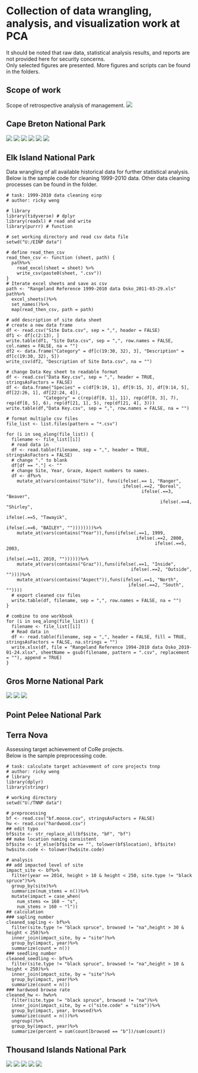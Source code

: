 # Collection of data wrangling, analysis, and visualization work at PCA
It should be noted that raw data, statistical analysis results, and reports are not provided here for security concerns.    
Only selected figures are presented. More figures and scripts can be found in the folders.
## Scope of work
Scope of retrospective analysis of management.
![](https://github.com/RickWeng/pca-collection/blob/master/scope/figures/scopeofreview.png)
## Cape Breton National Park

![](https://github.com/RickWeng/pca-collection/blob/master/cbhnp/figures/browse-CI.png)
![](https://github.com/RickWeng/pca-collection/blob/master/cbhnp/figures/histogram-browse.png)
![](https://github.com/RickWeng/pca-collection/blob/master/cbhnp/figures/growth-WS.png)
![](https://github.com/RickWeng/pca-collection/blob/master/cbhnp/figures/Box-difference-WS.png)
![](https://github.com/RickWeng/pca-collection/blob/master/cbhnp/figures/difference-WS.png)
![](https://github.com/RickWeng/pca-collection/blob/master/cbhnp/figures/survival-species.png)
## Elk Island National Park
Data wrangling of all available historical data for further statistical analysis.   
Below is the sample code for cleaning 1999-2010 data. Other data cleaning processes can be found in the folder.
```
# task: 1999-2010 data cleaning einp
# author: ricky weng

# library
library(tidyverse) # dplyr
library(readxl) # read and write
library(purrr) # function

# set working directory and read csv data file 
setwd("U:/EINP data")

# define read_then_csv
read_then_csv <- function (sheet, path) {
  path%>%
    read_excel(sheet = sheet) %>% 
    write_csv(paste0(sheet, ".csv"))
}
# Iterate excel sheets and save as csv
path <- "Rangeland Reference 1999-2010 data Osko_2011-03-29.xls"
path%>%
  excel_sheets()%>%
  set_names()%>% 
  map(read_then_csv, path = path)

# add description of site data sheet
# create a new data frame 
df <- read.csv("Site Data.csv", sep = ",", header = FALSE)
df1 <- df[c(2:13), ]
write.table(df1, "Site Data.csv", sep = ",", row.names = FALSE, col.names = FALSE, na = "")
df2 <- data.frame("Category" = df[c(19:30, 32), 3], "Description" = df[c(19:30, 32), 5])
write_csv(df2, "Description of Site Data.csv", na = "")

# change Data Key sheet to readable format
df <- read.csv("Data Key.csv", sep = ",", header = TRUE, stringsAsFactors = FALSE)
df <- data.frame("Species" = c(df[9:19, 1], df[9:15, 3], df[9:14, 5], df[22:26, 1], df[22:24, 4]),
              "Category" = c(rep(df[8, 1], 11), rep(df[8, 3], 7), rep(df[8, 5], 6), rep(df[21, 1], 5), rep(df[21, 4], 3)))
write.table(df,"Data Key.csv", sep = ",", row.names = FALSE, na = "")

# format multiple csv files
file_list <- list.files(pattern = "*.csv")

for (i in seq_along(file_list)) {
  filename <- file_list[[i]]
  # read data in
  df <- read.table(filename, sep = ",", header = TRUE, stringsAsFactors = FALSE)
  # change "." to blank
  df[df == "."] <- ""
  # change Site, Year, Graze, Aspect numbers to names.
  df <- df%>%
    mutate_at(vars(contains("Site")), funs(ifelse(.== 1, "Ranger",
                                            ifelse(.==2, "Boreal",
                                                   ifelse(.==3, "Beaver",
                                                          ifelse(.==4, "Shirley",
                                                                 ifelse(.==5, "Tawayik",
                                                                        ifelse(.==6, "BAILEY", ""))))))))%>%
    mutate_at(vars(contains("Year")),funs(ifelse(.==1, 1999,
                                                 ifelse(.==2, 2000,
                                                        ifelse(.==5, 2003,
                                                               ifelse(.==11, 2010, ""))))))%>%
    mutate_at(vars(contains("Graz")),funs(ifelse(.==1, "Inside",
                                               ifelse(.==2, "Outside", ""))))%>%
    mutate_at(vars(contains("Aspect")),funs(ifelse(.==1, "North",
                                              ifelse(.==2, "South", ""))))
  # export cleaned csv files  
  write.table(df, filename, sep = ",", row.names = FALSE, na = "")
}  

# combine to one workbook
for (i in seq_along(file_list)) {
  filename <- file_list[[i]]
  # Read data in
  df <- read.table(filename, sep = ",", header = FALSE, fill = TRUE, stringsAsFactors = FALSE, na.strings = "")
  write.xlsx(df, file = "Rangeland Reference 1994-2010 data Osko_2019-01-24.xlsx", sheetName = gsub(filename, pattern = ".csv", replacement = ""), append = TRUE)
}
```
## Gros Morne National Park

![](https://github.com/RickWeng/pca-collection/blob/master/gmnp/figures/gmnp-moosepop.png)
![](https://github.com/RickWeng/pca-collection/blob/master/gmnp/figures/gmnp-woody-browse.png)
![](https://github.com/RickWeng/pca-collection/blob/master/gmnp/figures/gmnp-woody-growth.png)
## Point Pelee National Park


## Terra Nova
Assessing target achievement of CoRe projects.    
Below is the sample preprocessing code.
```
# task: calculate target achievement of core projects tnnp
# author: ricky weng
# library
library(dplyr)
library(stringr)

# working directory
setwd("U:/TNNP data")

# preprocessing
bf <- read.csv("bf.moose.csv", stringsAsFactors = FALSE)
hw <- read.csv("hardwood.csv")
## edit typo
bf$site <- str_replace_all(bf$site, "bF", "bf")
## make location naming consistent
bf$site <- if_else(bf$site == "", tolower(bf$location), bf$site)
hw$site.code <- tolower(hw$site.code)

# analysis
## add impacted level of site
impact_site <- bf%>%
  filter(year == 2014, height > 10 & height < 250, site.type != "black spruce")%>%
  group_by(site)%>%
  summarize(num_stems = n())%>%
  mutate(impact = case_when(
    num_stems <= 160 ~ "s",
    num_stems > 160 ~ "l"))
## calculation
### sapling number
cleaned_sapling <- bf%>%
  filter(site.type != "black spruce", browsed != "na",height > 30 & height < 250)%>%
  inner_join(impact_site, by = "site")%>%
  group_by(impact, year)%>%
  summarize(count = n())
### seedling number
cleaned_seedling <- bf%>%
  filter(site.type != "black spruce", browsed != "na",height > 10 & height < 250)%>%
  inner_join(impact_site, by = "site")%>%
  group_by(impact, year)%>%
  summarize(count = n())
### hardwood browse rate
cleaned_hw <- hw%>%
  filter(site.type != "black spruce", browsed != "na")%>%
  inner_join(impact_site, by = c("site.code" = "site"))%>%
  group_by(impact, year, browsed)%>%
  summarize(count = n())%>%
  ungroup()%>%
  group_by(impact, year)%>%
  summarize(percent = sum(count[browsed == "b"])/sum(count))
```
## Thousand Islands National Park

![](https://github.com/RickWeng/pca-collection/blob/master/tinp/figures/tinp-spring-sum.png)
![](https://github.com/RickWeng/pca-collection/blob/master/tinp/figures/tinp-spring-prop.png)
![](https://github.com/RickWeng/pca-collection/blob/master/tinp/figures/tinp-sw-seedling.png)
![](https://github.com/RickWeng/pca-collection/blob/master/tinp/figures/tinp-dba-sp.png)
![](https://github.com/RickWeng/pca-collection/blob/master/tinp/figures/tinp-dbb-sp.png)
